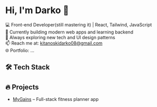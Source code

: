 

# Hi, I'm Darko 👋

💻 Front-end Developer(still mastering it) | React, Tailwind, JavaScript  
🎯 Currently building modern web apps and learning backend  
🌱 Always exploring new tech and UI design patterns  
📫 Reach me at: kitanoskidarko08@gmail.com  
🌐 Portfolio: ...

## 🛠️ Tech Stack


## 🔥 Projects
- [MyGains](https://github.com/yourname/mygains) – Full-stack fitness planner app


